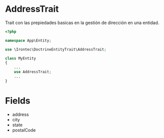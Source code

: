 # AddressTrait

Trait con las prepiedades basicas en la gestión de dirección en una entidad.

````php
<?php

namespace App\Entity;

use \Irontec\DoctrineEntityTrait\AddressTrait;

class MyEntity
{
    ...
    use AddressTrait;
    ...
}
````

# Fields

+ address
+ city
+ state
+ postalCode
